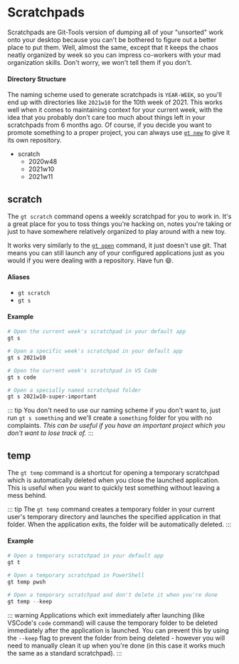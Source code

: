 # Scratchpads
Scratchpads are Git-Tools version of dumping all of your "unsorted" work onto your
desktop because you can't be bothered to figure out a better place to put them. Well,
almost the same, except that it keeps the chaos neatly organized by week so you can
impress co-workers with your mad organization skills. Don't worry, we won't tell them
if you don't.

#### Directory Structure
The naming scheme used to generate scratchpads is `YEAR-WEEK`, so you'll end up with
directories like `2021w10` for the 10th week of 2021. This works well when it comes
to maintaining context for your current week, with the idea that you probably don't
care too much about things left in your scratchpads from 6 months ago. Of course,
if you decide you want to promote something to a proper project, you can always
use [`gt new`](repos.md#new) to give it its own repository.

<FileTree>

 - scratch
   - 2020w48
   - 2021w10
   - 2021w11
</FileTree>


## scratch <Badge text="v1.2.8+"/>
The `gt scratch` command opens a weekly scratchpad for you to work in. It's a great
place for you to toss things you're hacking on, notes you're taking or just to have
somewhere relatively organized to play around with a new toy.

It works very similarly to the [`gt open`](repos.md#open) command, it just doesn't use git.
That means you can still launch any of your configured applications just as you would
if you were dealing with a repository. Have fun :smile:.

#### Aliases
 - `gt scratch`
 - `gt s`


#### Example
```powershell
# Open the current week's scratchpad in your default app
gt s

# Open a specific week's scratchpad in your default app
gt s 2021w10

# Open the current week's scratchpad in VS Code
gt s code

# Open a specially named scratchpad folder
gt s 2021w10-super-important
```

::: tip
You don't need to use our naming scheme if you don't want to, just run `gt s something` and
we'll create a `something` folder for you with no complaints. *This can be useful if you
have an important project which you don't want to lose track of.*
:::

## temp <Badge text="v3.6.0+" />
The `gt temp` command is a shortcut for opening a temporary scratchpad which is automatically
deleted when you close the launched application. This is useful when you want to quickly test
something without leaving a mess behind.

::: tip
The `gt temp` command creates a temporary folder in your current user's temporary directory
and launches the specified application in that folder. When the application exits, the folder
will be automatically deleted.
:::

#### Example
```powershell
# Open a temporary scratchpad in your default app
gt t

# Open a temporary scratchpad in PowerShell
gt temp pwsh

# Open a temporary scratchpad and don't delete it when you're done
gt temp --keep
```

::: warning
Applications which exit immediately after launching (like VSCode's `code` command) will cause
the temporary folder to be deleted immediately after the application is launched. You can prevent
this by using the `--keep` flag to prevent the folder from being deleted - however you will need
to manually clean it up when you're done (in this case it works much the same as a standard scratchpad).
:::
